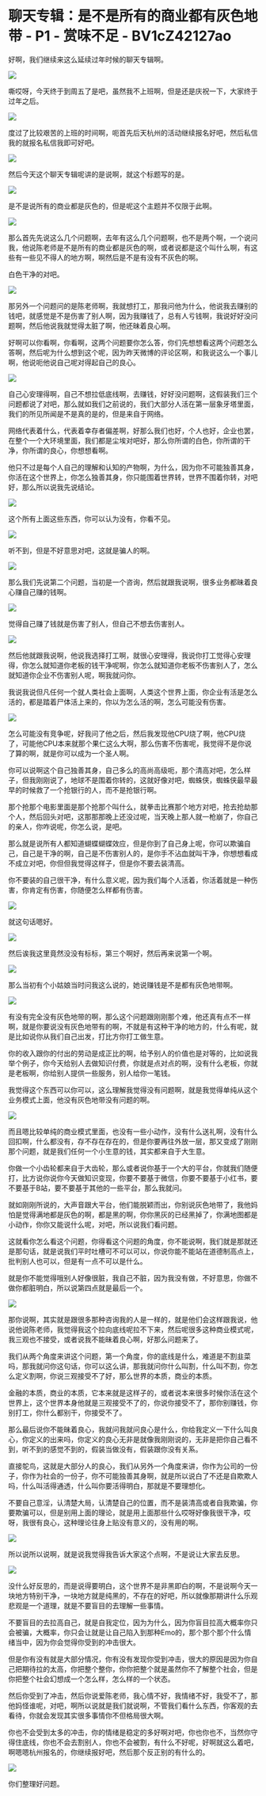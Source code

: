 # 聊天专辑：是不是所有的商业都有灰色地带 - P1 - 赏味不足 - BV1cZ42127ao

好啊，我们继续来这么延续过年时候的聊天专辑啊。

![](img/6f4d6694cf145818ae94bf9b5ec872df_1.png)

嘶哎呀，今天终于到周五了是吧，虽然我不上班啊，但是还是庆祝一下，大家终于过年之后。

![](img/6f4d6694cf145818ae94bf9b5ec872df_3.png)

度过了比较艰苦的上班的时间啊，呃首先后天杭州的活动继续报名好吧，然后私信我的就报名私信我即可好吧。

![](img/6f4d6694cf145818ae94bf9b5ec872df_5.png)

然后今天这个聊天专辑呢讲的是说啊，就这个标题写的是。

![](img/6f4d6694cf145818ae94bf9b5ec872df_7.png)

是不是说所有的商业都是灰色的，但是呢这个主题并不仅限于此啊。

![](img/6f4d6694cf145818ae94bf9b5ec872df_9.png)

那么首先先说这么几个问题啊，去年有这么几个问题啊，也不是两个啊，一个说问我，他说陈老师是不是所有的商业都是灰色的啊，或者说都是这个叫什么啊，有这些有一些见不得人的地方啊，啊然后是不是有没有不灰色的啊。

白色干净的对吧。

![](img/6f4d6694cf145818ae94bf9b5ec872df_11.png)

那另外一个问题问的是陈老师啊，我就想打工，那我问他为什么，他说我去赚别的钱吧，就感觉是不是伤害了别人啊，因为我赚钱了，总有人亏钱啊，我说好好没问题啊，然后他说我就觉得太脏了啊，他还昧着良心啊。

好啊可以你看啊，你看啊，这两个问题要你怎么答，你们先想想看这两个问题怎么答啊，然后呢为什么想到这个呢，因为昨天微博的评论区啊，和我说这么一个事儿啊，他说呃他说自己呢对得起自己的良心。



![](img/6f4d6694cf145818ae94bf9b5ec872df_13.png)

自己心安理得啊，自己不想拉低底线啊，去赚钱，好好没问题啊，这假装我们三个问题都说了对吧，那么就如我们之前说的，我们大部分人活在第一层象牙塔里面，我们的所见所闻是不是真的是的，但是来自于网络。

网络代表着什么，代表着幸存者偏差啊，好那么我们也好，个人也好，企业也罢，在整个一个大环境里面，我们都是尘埃对吧好，那么你所谓的白色，你所谓的干净，你所谓的良心，你想想看啊。

他只不过是每个人自己的理解和认知的产物啊，为什么，因为你不可能独善其身，你活在这个世界上，你怎么独善其身，你只能围着世界转，世界不围着你转，对吧好，那么所以说我先说结论。



![](img/6f4d6694cf145818ae94bf9b5ec872df_15.png)

这个所有上面这些东西，你可以认为没有，你看不见。

![](img/6f4d6694cf145818ae94bf9b5ec872df_17.png)

听不到，但是不好意思对吧，这就是骗人的啊。

![](img/6f4d6694cf145818ae94bf9b5ec872df_19.png)

那么我们先说第二个问题，当初是一个咨询，然后就跟我说啊，很多业务都昧着良心赚自己赚的钱啊。

![](img/6f4d6694cf145818ae94bf9b5ec872df_21.png)

觉得自己赚了钱就是伤害了别人，但自己不想去伤害别人。

![](img/6f4d6694cf145818ae94bf9b5ec872df_23.png)

然后他就跟我说啊，他说我选择打工啊，就很心安理得，我说你打工觉得心安理得，你怎么就知道你老板的钱干净呢啊，你怎么就知道你老板不伤害别人了，怎么就知道你企业不伤害别人呢，啊我就问你。

我说我说但凡任何一个就人类社会上面啊，人类这个世界上面，你企业有活是怎么活的，都是踏着尸体活上来的，你以为怎么活的啊，怎么可能没有伤害。



![](img/6f4d6694cf145818ae94bf9b5ec872df_25.png)

怎么可能没有竞争呢，好我问了他之后，然后我发现他CPU烧了啊，他CPU烧了，可能他CPU本来就那个果仁这么大啊，那么伤害不伤害呢，我觉得不是你说了算的啊，就是你可以成为一个圣人啊。

你可以说啊这个自己独善其身，自己多么的高尚高级呃，那个清高对吧，怎么样子，但我刚刚说了，地球不是围着你转的，这就好像对吧，蜘蛛侠，蜘蛛侠最早最早的时候救了一个抢银行的人，而不是抢银行啊。

那个抢那个电影里面是那个抢那个叫什么，就拳击比赛那个地方对吧，抢去抢劫那个人，然后回头对吧，这那那那晚上还没过呢，当天晚上那人就一枪崩了，你自己的亲人，你咋说呢，你怎么说，是吧。

那么就是说所有人都知道蝴蝶蝴蝶效应，但是你到了自己身上呢，你可以欺骗自己，自己是干净的啊，自己是不伤害别人的，是你手不沾血就叫干净，你想想看成不成立对吧，你但但我觉得这样子，但是你不要去装清高。

你不要装的自己很干净，有什么意义呢，因为我们每个人活着，你活着就是一种伤害，你肯定有伤害，你随便怎么样都有伤害。



![](img/6f4d6694cf145818ae94bf9b5ec872df_27.png)

就这句话嗯好。

![](img/6f4d6694cf145818ae94bf9b5ec872df_29.png)

然后诶我这里竟然没没有标标，第三个啊好，然后再来说第一个啊。

![](img/6f4d6694cf145818ae94bf9b5ec872df_31.png)

那么当初有个小姑娘当时问我这么说的，她说赚钱是不是都有灰色地带啊。

![](img/6f4d6694cf145818ae94bf9b5ec872df_33.png)

有没有完全没有灰色地带的啊，那么这个问题跟刚刚那个难，他还真有点不一样啊，就是你要说没有灰色地带有的啊，不就是有这种干净的地方的，什么有呢，就是比如说你从我们自己出发，打比方你打工做生意。

你的收入跟你的付出的劳动是成正比的啊，给予别人的价值也是对等的，比如说我举个例子，你今天给别人去做知识付费，你就是点对点的啊，没有什么老板，你就是老板啊，你给别人提供一些服务，别人给你一笔钱。

我觉得这个东西可以你可以，这么理解我觉得没有问题啊，就是我觉得单纯从这个业务模式上面，他没有灰色地带没有问题的啊。



![](img/6f4d6694cf145818ae94bf9b5ec872df_35.png)

而且嗯比较单纯的商业模式里面，也没有一些小动作，没有什么送礼啊，没有什么回扣啊，什么都没有，存不存在存在的，但是你要再往外放一层，那又变成了刚刚那个问题，就是我们任何一个小生意的钱，其实都来自于大生意。

你做一个小齿轮都来自于大齿轮，那么或者说你基于一个大的平台，你就我们随便打，比方说你说你今天做知识变现，你要不要基于微信，你要不要基于小红书，要不要基于B站，要不要基于其他的一些平台，那么我就问。

就如刚刚所说的，大声音跟大平台，他们能脱颖而出，你别说灰色地带了，我他妈怕是觉得满地都是灰色的啊，都是黑的啊，你你黑灰的已经黑掉了，你满地图都是小动作，你你又能说什么呢，对吧，所以说我们看问题。

这就看你怎么看这个问题，你得看这个问题的角度，你不能说啊，我们就是那就还是那句话，就是说我们平时吐槽可不可以可以，你说你能不能站在道德制高点上，批判别人也可以，但是有一点不可以是什么。

就是你不能觉得哦别人好像很脏，我自己不脏，因为我没有做，不好意思，你做不做你都脏明白，所以说第四点就是最后一个。



![](img/6f4d6694cf145818ae94bf9b5ec872df_37.png)

那你说啊，其实就是跟很多那种咨询我的人是一样的，就是他们会这样跟我说，他说他说陈老师，我觉得我这个拉向底线呢拉不下来，然后呢很多这种商业模式呢，我三观也不接受，或者说我不能昧着良心啊，好那么问题来了。

我们从两个角度来讲这个问题，第一个角度，你的底线是什么，难道是不割韭菜吗，那我就问你这句话，你可以这么讲，那我就问你什么叫割，什么叫不割，你怎么定义割啊，你说三观接受不了好，那么世界的本质，商业的本质。

金融的本质，商业的本质，它本来就是这样子的，或者说本来很多时候你活在这个世界上，这个世界本身他就是三观接受不了的，你说你接受不了，那你别赚钱，你别打工，你什么都别干，你接受不了。

那么最后说你不能昧着良心，我就问我就问良心是什么，你给我定义一下什么叫良心，你定义的出来吗，你定义的良心无非是就像我刚刚说的，无非是把你自己看不到，听不到的感觉不到的，假装当做没有，假装跟你没有关系。

直接鸵鸟，这就是大部分人的良心，我们从另外一个角度来讲，你作为公司的一份子，你作为社会的一份子，你不可能独善其身啊，就是所以说白了不还是自欺欺人吗，什么叫活得通透，什么叫你要活得明白，那就是不要理想化。

不要自己意淫，认清楚大局，认清楚自己的位置，而不是装清高或者自我欺骗，你要欺骗可以，但是别用上面的理论，就是用上面那些什么哎呀好像我很干净，哎呀，我很有良心，这种理论往身上贴没有意义的，没有用的啊。



![](img/6f4d6694cf145818ae94bf9b5ec872df_39.png)

所以说所以说啊，就是说我觉得我告诉大家这个点啊，不是说让大家去反思。

![](img/6f4d6694cf145818ae94bf9b5ec872df_41.png)

没什么好反思的，而是说得要明白，这个世界不是非黑即白的啊，不是说啊今天一块地方特别干净，一块地方就是纯黑的，不存在的好吧，所以就像那期讲什么乐观悲观是一个道理，就是不要盲目的去理解一些事情。

不要盲目的去拉高自己，就是自我定位，因为为什么，因为你盲目拉高大概率你只会被骗，大概率，你只会让就是让自己陷入到那种Emo的，那个那个那个什么情绪当中，因为你会觉得你受到的冲击很大。

但是你有没有就是大部分情况，你有没有发现你受到冲击，很大的原因是因为你自己把期待拉的太高，你把整个整你，你你把整个就是虽然你不了解整个社会，但是你把整个社会幻想成一个怎么样，怎么样的一个状态。

然后你受到了冲击，然后你说爱陈老师，我心情不好，我情绪不好，我受不了，那他妈怪谁呢，对吧，啊所以说就是我们就说啊，不管我们看什么东西，你客观的去看待，你就会发现其实很多事情你不但格局很大啊。

你也不会受到太多的冲击，你的情绪是稳定的多好啊对吧，你也你也不，当然你守得住底线，你也不会去割别人，你也不会被割，有什么不好呢，好啊就这么着吧，啊嗯嗯杭州报名的，你继续报好吧，然后那个反正别的有什么的。



![](img/6f4d6694cf145818ae94bf9b5ec872df_43.png)

你们整理好问题。